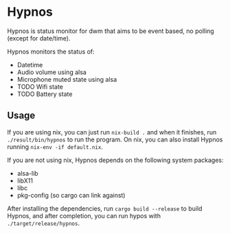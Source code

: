 # Hypnos
Hypnos is status monitor for dwm that aims to be event based, no
polling (except for date/time).

Hypnos monitors the status of:
- Datetime
- Audio volume using alsa
- Microphone muted state using alsa
- TODO Wifi state
- TODO Battery state

## Usage
If you are using nix, you can just run `nix-build .` and when it
finishes, run `./result/bin/hypnos` to run the program. On nix, you
can also install Hypnos running `nix-env -if default.nix`.

If you are not using nix, Hypnos depends on the following system packages:
 - alsa-lib
 - libX11
 - libc
 - pkg-config (so cargo can link against)

After installing the dependencies, run `cargo build --release` to build
Hypnos, and after completion, you can run hypos with
`./target/release/hypnos`.
